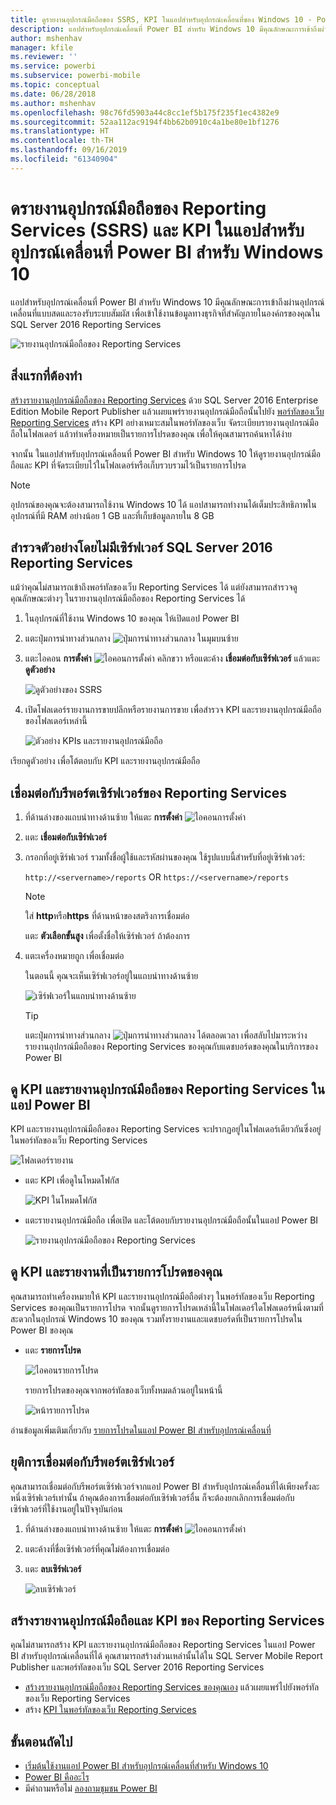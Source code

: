 ```yaml
---
title: ดูรายงานอุปกรณ์มือถือของ SSRS, KPI ในแอปสำหรับอุปกรณ์เคลื่อนที่ของ Windows 10 - Power BI
description: แอปสำหรับอุปกรณ์เคลื่อนที่ Power BI สำหรับ Windows 10 มีคุณลักษณะการเข้าถึงผ่านอุปกรณ์เคลื่อนที่แบบสดและรองรับระบบสัมผัส เพื่อเข้าใช้งานข้อมูลทางธุรกิจที่สำคัญภายในองค์กรของคุณ
author: mshenhav
manager: kfile
ms.reviewer: ''
ms.service: powerbi
ms.subservice: powerbi-mobile
ms.topic: conceptual
ms.date: 06/28/2018
ms.author: mshenhav
ms.openlocfilehash: 98c76fd5903a44c8cc1ef5b175f235f1ec4382e9
ms.sourcegitcommit: 52aa112ac9194f4bb62b0910c4a1be80e1bf1276
ms.translationtype: HT
ms.contentlocale: th-TH
ms.lasthandoff: 09/16/2019
ms.locfileid: "61340904"
---
```

# <a name="view-reporting-services-ssrs-mobile-reports-and-kpis-in-the-windows-10-power-bi-mobile-app"></a>ดรายงานอุปกรณ์มือถือของ Reporting Services (SSRS) และ KPI ในแอปสำหรับอุปกรณ์เคลื่อนที่ Power BI สำหรับ Windows 10
แอปสำหรับอุปกรณ์เคลื่อนที่ Power BI สำหรับ Windows 10 มีคุณลักษณะการเข้าถึงผ่านอุปกรณ์เคลื่อนที่แบบสดและรองรับระบบสัมผัส เพื่อเข้าใช้งานข้อมูลทางธุรกิจที่สำคัญภายในองค์กรของคุณใน SQL Server 2016 Reporting Services 

![รายงานอุปกรณ์มือถือของ Reporting Services](././media/mobile-app-windows-10-ssrs-kpis-mobile-reports/power-bi-ssrs-mobile-report.png)

## <a name="first-things-first"></a>สิ่งแรกที่ต้องทำ
[สร้างรายงานอุปกรณ์มือถือของ Reporting Services](https://msdn.microsoft.com/library/mt652547.aspx) ด้วย SQL Server 2016 Enterprise Edition Mobile Report Publisher แล้วเผยแพร่รายงานอุปกรณ์มือถือนั้นไปยัง [พอร์ทัลของเว็บ Reporting Services](https://msdn.microsoft.com/library/mt637133.aspx) สร้าง KPI อย่างเหมาะสมในพอร์ทัลของเว็บ จัดระเบียบรายงานอุปกรณ์มือถือในโฟลเดอร์ แล้วทำเครื่องหมายเป็นรายการโปรดของคุณ เพื่อให้คุณสามารถค้นหาได้ง่าย 

จากนั้น ในแอปสำหรับอุปกรณ์เคลื่อนที่ Power BI สำหรับ Windows 10 ให้ดูรายงานอุปกรณ์มือถือและ KPI ที่จัดระเบียบไว้ในโฟลเดอร์หรือเก็บรวบรวมไว้เป็นรายการโปรด 

> [!NOTE]
> อุปกรณ์ของคุณจะต้องสามารถใช้งาน Windows 10 ได้ แอปสามารถทำงานได้เต็มประสิทธิภาพในอุปกรณ์ที่มี RAM อย่างน้อย 1 GB และที่เก็บข้อมูลภายใน 8 GB
> 
> 

## <a name="explore-samples-without-a-sql-server-2016-reporting-services-server"></a>สำรวจตัวอย่างโดยไม่มีเซิร์ฟเวอร์ SQL Server 2016 Reporting Services
แม้ว่าคุณไม่สามารถเข้าถึงพอร์ทัลของเว็บ Reporting Services ได้ แต่ยังสามารถสำรวจดูคุณลักษณะต่างๆ ในรายงานอุปกรณ์มือถือของ Reporting Services ได้

1. ในอุปกรณ์ที่ใช้งาน Windows 10 ของคุณ ให้เปิดแอป Power BI
2. แตะปุ่มการนำทางส่วนกลาง ![ปุ่มการนำทางส่วนกลาง](././media/mobile-app-windows-10-ssrs-kpis-mobile-reports/powerbi_windows10_options_icon.png) ในมุมบนซ้าย
3. แตะไอคอน **การตั้งค่า** ![ไอคอนการตั้งค่า](./././media/mobile-app-windows-10-ssrs-kpis-mobile-reports/power-bi-settings-icon.png) คลิกขวา หรือแตะค้าง **เชื่อมต่อกับเซิร์ฟเวอร์** แล้วแตะ **ดูตัวอย่าง**
   
   ![ดูตัวอย่างของ SSRS](./media/mobile-app-windows-10-ssrs-kpis-mobile-reports/power-bi-win10-connect-ssrs-samples.png)
4. เปิดโฟลเดอร์รายงานการขายปลีกหรือรายงานการขาย เพื่อสำรวจ KPI และรายงานอุปกรณ์มือถือของโฟลเดอร์เหล่านี้
   
   ![ตัวอย่าง KPIs และรายงานอุปกรณ์มือถือ](./media/mobile-app-windows-10-ssrs-kpis-mobile-reports/power-bi-win10-ssrs-sample-kpis.png)

เรียกดูตัวอย่าง เพื่อโต้ตอบกับ KPI และรายงานอุปกรณ์มือถือ

## <a name="connect-to-a-reporting-services-report-server"></a>เชื่อมต่อกับรีพอร์ตเซิร์ฟเวอร์ของ Reporting Services
1. ที่ด้านล่างของแถบนำทางด้านซ้าย ให้แตะ **การตั้งค่า** ![ไอคอนการตั้งค่า](./././media/mobile-app-windows-10-ssrs-kpis-mobile-reports/power-bi-settings-icon.png)
2. แตะ **เชื่อมต่อกับเซิร์ฟเวอร์**
3. กรอกที่อยู่เซิร์ฟเวอร์ รวมทั้งชื่อผู้ใช้และรหัสผ่านของคุณ ใช้รูปแบบนี้สำหรับที่อยู่เซิร์ฟเวอร์:
   
     `http://<servername>/reports` OR   `https://<servername>/reports`
   
   > [!NOTE]
   > ใส่ **http**หรือ**https** ที่ด้านหน้าของสตริงการเชื่อมต่อ
   > 
   > 
   
    แตะ **ตัวเลือกขั้นสูง** เพื่อตั้งชื่อให้เซิร์ฟเวอร์ ถ้าต้องการ
4. แตะเครื่องหมายถูก เพื่อเชื่อมต่อ 
   
   ในตอนนี้ คุณจะเห็นเซิร์ฟเวอร์อยู่ในแถบนำทางด้านซ้าย
   
   ![เซิร์ฟเวอร์ในแถบนำทางด้านซ้าย](./media/mobile-app-windows-10-ssrs-kpis-mobile-reports/power-bi-ssrs-mobile-report-server.png)
   
   >[!TIP]
   >แตะปุ่มการนำทางส่วนกลาง ![ปุ่มการนำทางส่วนกลาง](././media/mobile-app-windows-10-ssrs-kpis-mobile-reports/powerbi_windows10_options_icon.png) ได้ตลอดเวลา เพื่อสลับไปมาระหว่างรายงานอุปกรณ์มือถือของ Reporting Services ของคุณกับแดชบอร์ดของคุณในบริการของ Power BI 
   > 

## <a name="view-reporting-services-kpis-and-mobile-reports-in-the-power-bi-app"></a>ดู KPI และรายงานอุปกรณ์มือถือของ Reporting Services ในแอป Power BI
KPI และรายงานอุปกรณ์มือถือของ Reporting Services จะปรากฏอยู่ในโฟลเดอร์เดียวกันซึ่งอยู่ในพอร์ทัลของเว็บ Reporting Services

![โฟลเดอร์รายงาน](./media/mobile-app-windows-10-ssrs-kpis-mobile-reports/power-bi-ssrs-mobile-report-folders.png)

* แตะ KPI เพื่อดูในโหมดโฟกัส
  
    ![KPI ในโหมดโฟกัส](./media/mobile-app-windows-10-ssrs-kpis-mobile-reports/power-bi-ssrs-mobile-report-kpis.png)
* แตะรายงานอุปกรณ์มือถือ เพื่อเปิด และโต้ตอบกับรายงานอุปกรณ์มือถือนั้นในแอป Power BI
  
    ![รายงานอุปกรณ์มือถือของ Reporting Services](././media/mobile-app-windows-10-ssrs-kpis-mobile-reports/power-bi-ssrs-mobile-report.png)

## <a name="view-your-favorite-kpis-and-reports"></a>ดู KPI และรายงานที่เป็นรายการโปรดของคุณ
คุณสามารถทำเครื่องหมายให้ KPI และรายงานอุปกรณ์มือถือต่างๆ ในพอร์ทัลของเว็บ Reporting Services ของคุณเป็นรายการโปรด จากนั้นดูรายการโปรดเหล่านี้ในโฟลเดอร์ใดโฟลเดอร์หนึ่งตามที่สะดวกในอุปกรณ์ Windows 10 ของคุณ รวมทั้งรายงานและแดชบอร์ดที่เป็นรายการโปรดใน Power BI ของคุณ

* แตะ **รายการโปรด**
  
   ![ไอคอนรายการโปรด](./media/mobile-app-windows-10-ssrs-kpis-mobile-reports/power-bi-ssrs-mobile-report-favorite-menu.png)
  
   รายการโปรดของคุณจากพอร์ทัลของเว็บทั้งหมดล้วนอยู่ในหน้านี้
  
   ![หน้ารายการโปรด](./media/mobile-app-windows-10-ssrs-kpis-mobile-reports/power-bi-windows-10-ssrs-favorites.png)

อ่านข้อมูลเพิ่มเติมเกี่ยวกับ [รายการโปรดในแอป Power BI สำหรับอุปกรณ์เคลื่อนที่](mobile-apps-favorites.md)

## <a name="remove-a-connection-to-a-report-server"></a>ยุติการเชื่อมต่อกับรีพอร์ตเซิร์ฟเวอร์
คุณสามารถเชื่อมต่อกับรีพอร์ตเซิร์ฟเวอร์จากแอป Power BI สำหรับอุปกรณ์เคลื่อนที่ได้เพียงครั้งละหนึ่งเซิร์ฟเวอร์เท่านั้น ถ้าคุณต้องการเชื่อมต่อกับเซิร์ฟเวอร์อื่น ก็จะต้องยกเลิกการเชื่อมต่อกับเซิร์ฟเวอร์ที่ใช้งานอยู่ในปัจจุบันก่อน

1. ที่ด้านล่างของแถบนำทางด้านซ้าย ให้แตะ **การตั้งค่า** ![ไอคอนการตั้งค่า](./././media/mobile-app-windows-10-ssrs-kpis-mobile-reports/power-bi-settings-icon.png)
2. แตะค้างที่ชื่อเซิร์ฟเวอร์ที่คุณไม่ต้องการเชื่อมต่อ
3. แตะ **ลบเซิร์ฟเวอร์**
   
    ![ลบเซิร์ฟเวอร์](./media/mobile-app-windows-10-ssrs-kpis-mobile-reports/power-bi-windows-10-ssrs-remove-server-menu.png)

## <a name="create-reporting-services-mobile-reports-and-kpis"></a>สร้างรายงานอุปกรณ์มือถือและ KPI ของ Reporting Services
คุณไม่สามารถสร้าง KPI และรายงานอุปกรณ์มือถือของ Reporting Services ในแอป Power BI สำหรับอุปกรณ์เคลื่อนที่ได้ คุณสามารถสร้างส่วนเหล่านั้นได้ใน SQL Server Mobile Report Publisher และพอร์ทัลของเว็บ SQL Server 2016 Reporting Services

* [สร้างรายงานอุปกรณ์มือถือของ Reporting Services ของคุณเอง](https://msdn.microsoft.com/library/mt652547.aspx) แล้วเผยแพร่ไปยังพอร์ทัลของเว็บ Reporting Services
* สร้าง [KPI ในพอร์ทัลของเว็บ Reporting Services](https://msdn.microsoft.com/library/mt683632.aspx)

## <a name="next-steps"></a>ขั้นตอนถัดไป
* [เริ่มต้นใช้งานแอป Power BI สำหรับอุปกรณ์เคลื่อนที่สำหรับ Windows 10](mobile-windows-10-phone-app-get-started.md)  
* [Power BI คืออะไร](../../power-bi-overview.md)  
* มีคำถามหรือไม่ [ลองถามชุมชน Power BI](http://community.powerbi.com/)

